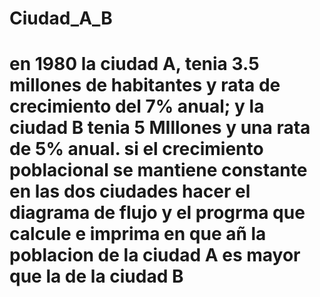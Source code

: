 # Ciudad_A_B
# en 1980 la ciudad A, tenia 3.5 millones de habitantes y rata de crecimiento del 7% anual; y la ciudad B tenia 5 MIllones y una rata de 5% anual. si el crecimiento poblacional se mantiene constante en las dos ciudades hacer el diagrama de flujo y el progrma que calcule e imprima en que añ la poblacion de la ciudad A es mayor que la de la ciudad B
